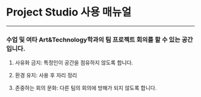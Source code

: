 # Project Studio 사용 매뉴얼
- - -
### 수업 및 여타 Art&Technology학과의 팀 프로젝트 회의를 할 수 있는 공간입니다.

1. 사유화 금지: 특정인이 공간을 점유하지 않도록 합니다.

2. 환경 유지: 사용 후 자리 정리

3. 존중하는 회의 문화: 다른 팀의 회의에 방해가 되지 않도록 합니다.
